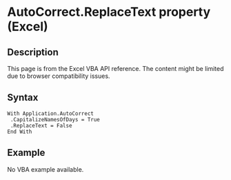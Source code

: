 # AutoCorrect.ReplaceText property (Excel)

## Description
This page is from the Excel VBA API reference. The content might be limited due to browser compatibility issues.

## Syntax
```vba
With Application.AutoCorrect 
 .CapitalizeNamesOfDays = True 
 .ReplaceText = False 
End With
```

## Example
No VBA example available.
